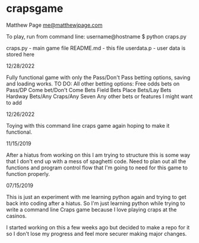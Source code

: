 # crapsgame
Matthew Page
me@matthewjpage.com

To play, run from command line:
username@hostname $  python craps.py


craps.py 	-  main game file
README.md   -  this file
userdata.p  -  user data is stored here


12/28/2022

Fully functional game with only the Pass/Don't Pass betting options, saving and loading works.
TO DO:
All other betting options:
Free odds bets on Pass/DP
Come bet/Don't Come Bets
Field Bets
Place Bets/Lay Bets
Hardway Bets/Any Craps/Any Seven
Any other bets or features I might want to add


12/26/2022

Toying with this command line craps game again hoping to make it functional.


11/15/2019 

After a hiatus from working on this I am trying to structure this is some way that I don't end up with a mess of spaghetti code.  Need to plan out all the functions and program control flow that I'm going to need for this game to 
function properly.


07/15/2019

This is just an experiment with me learning python again and trying to get back into coding after a hiatus.
So I'm just learning python while trying to write a command line Craps game because I love playing craps at the casinos.

I started working on this a few weeks ago but decided to make a repo for it so I don't lose my progress and feel more securer making major changes.
